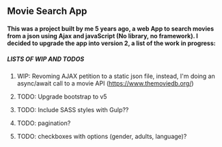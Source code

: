 ## Movie Search App
#### This was a project built by me 5 years ago, a web App to search movies from a json using Ajax and javaScript (No library, no framework). I decided to upgrade the app into version 2, a list of the work in progress:

##### LISTS OF WIP AND TODOS
1. WIP: Revoming AJAX petition to a static json file, instead, I'm doing an async/await call to a movie API (https://www.themoviedb.org/)

2. TODO: Upgrade bootstrap to v5

3. TODO: Include SASS styles with Gulp??

4. TODO: pagination?

5. TODO: checkboxes with options (gender, adults, language)? 